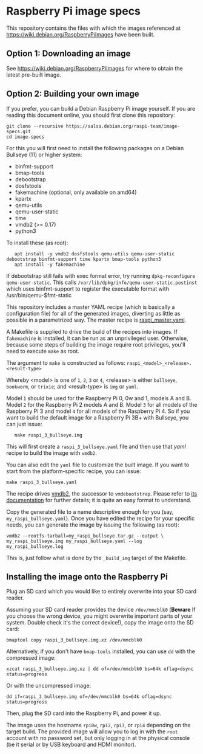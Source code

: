 # Raspberry Pi image specs

This repository contains the files with which the images referenced at
https://wiki.debian.org/RaspberryPiImages have been built.

## Option 1: Downloading an image

See https://wiki.debian.org/RaspberryPiImages for where to obtain the
latest pre-built image.

## Option 2: Building your own image

If you prefer, you can build a Debian Raspberry Pi image
yourself. If you are reading this document online, you should first
clone this repository:

```shell
git clone --recursive https://salsa.debian.org/raspi-team/image-specs.git
cd image-specs
```

For this you will first need to install the following packages on a
Debian Bullseye (11) or higher system:

* binfmt-support
* bmap-tools
* debootstrap
* dosfstools
* fakemachine (optional, only available on amd64)
* kpartx
* qemu-utils
* qemu-user-static
* time
* vmdb2 (>= 0.17)
* python3

To install these (as root):
```shell
   apt install -y vmdb2 dosfstools qemu-utils qemu-user-static debootstrap binfmt-support time kpartx bmap-tools python3
   apt install -y fakemachine
```

If debootstrap still fails with exec format error, try
running `dpkg-reconfigure qemu-user-static`. This calls
`/var/lib/dpkg/info/qemu-user-static.postinst` which uses binfmt-support
to register the executable format with /usr/bin/qemu-$fmt-static

This repository includes a master YAML recipe (which is basically a
configuration file) for all of the generated images, diverting as
little as possible in a parametrized way. The master recipe is
[raspi_master.yaml](raspi_master.yaml).

A Makefile is supplied to drive the build of the recipes into images.
If `fakemachine` is installed, it can be run as an unprivileged user.
Otherwise, because some steps of building the image require root privileges,
you'll need to execute `make` as root.

The argument to `make` is constructed as follows:
`raspi_<model>_<release>.<result-type>`

Whereby <model\> is one of `1`, `2`, `3` or `4`, <release\> is either
`bullseye`, `bookworm`, or `trixie`; and <result-type\> is `img` or `yaml`.

Model `1` should be used for the Raspberry Pi 0, 0w and 1, models A and
B. Model `2` for the Raspberry Pi 2 models A and B. Model `3` for all
models of the Raspberry Pi 3 and model `4` for all models of the
Raspberry Pi 4.
So if you want to build the default image for a Raspberry Pi 3B+ with
Bullseye, you can just issue:

```shell
   make raspi_3_bullseye.img
```

This will first create a `raspi_3_bullseye.yaml` file and then use that
*yaml* recipe to build the image with `vmdb2`.

You can also edit the `yaml` file to customize the built image. If you
want to start from the platform-specific recipe, you can issue:

```shell 
make raspi_3_bullseye.yaml 
``` 
The recipe drives [vmdb2](https://vmdb2.liw.fi/), the successor to
`vmdebootstrap`. Please refer to [its
documentation](https://vmdb2.liw.fi/documentation/) for further details;
it is quite an easy format to understand.

Copy the generated file to a name descriptive enough for you (say,
`my_raspi_bullseye.yaml`). Once you have edited the recipe for your
specific needs, you can generate the image by issuing the following (as
root):

```shell
vmdb2 --rootfs-tarball=my_raspi_bullseye.tar.gz --output \
my_raspi_bullseye.img my_raspi_bullseye.yaml --log my_raspi_bullseye.log
```

This is, just follow what is done by the `_build_img` target of the
Makefile.

## Installing the image onto the Raspberry Pi

Plug an SD card which you would like to entirely overwrite into your SD card reader.

Assuming your SD card reader provides the device `/dev/mmcblk0`
(**Beware** If you choose the wrong device, you might overwrite
important parts of your system.  Double check it's the correct
device!), copy the image onto the SD card:

```shell
bmaptool copy raspi_3_bullseye.img.xz /dev/mmcblk0
```

Alternatively, if you don't have `bmap-tools` installed, you can use
`dd` with the compressed image:

```shell
xzcat raspi_3_bullseye.img.xz | dd of=/dev/mmcblk0 bs=64k oflag=dsync status=progress
```

Or with the uncompressed image:

```shell
dd if=raspi_3_bullseye.img of=/dev/mmcblk0 bs=64k oflag=dsync status=progress
```

Then, plug the SD card into the Raspberry Pi, and power it up.

The image uses the hostname `rpi0w`, `rpi2`, `rpi3`, or `rpi4` depending on the
target build. The provided image will allow you to log in with the
`root` account with no password set, but only logging in at the
physical console (be it serial or by USB keyboard and HDMI monitor).
